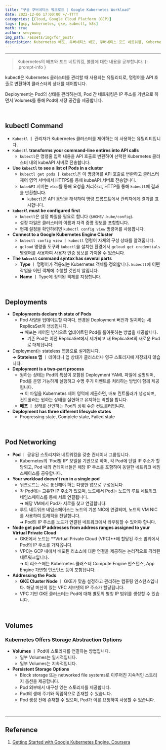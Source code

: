 ```yaml
---
title: "구글 쿠버네티스 워크로드 | Google Kubernetes Workload"
date: 2022-12-06 17:00:00 +/-TTTT
categories: [Cloud, Google Cloud Platform (GCP)]
tags: [gcp, kubernetes, gke, kubectl, k8s]
math: true
author: seoyoung
img_path: /assets/img/for_post/
description: Kubernetes 배포, 쿠버네티스 배포, 쿠버네티스 포드 네트워킹, Kubernetes, GKE
---
```

------------------------

> Kubernetes의 배포와 포드 네트워킹, 볼륨에 대한 내용을 공부합니다.
{: .prompt-info }

kubectl은 Kubernetes 클러스터를 관리할 때 사용되는 유틸리티로, 명령어를 API 호출로 변환하여 클러스터의 상태를 제어합니다.

Deployment는 Pod의 상태를 관리하는데, Pod 간 네트워킹은 IP 주소를 기반으로 하면서 Volumes를 통해 Pod에 저장 공간을 제공합니다.

&nbsp;
&nbsp;
&nbsp;

## **kubectl Command**
- `Kubectl` ㅣ 관리자가 Kubernetes 클러스터를 제어하는 데 사용하는 유틸리티입니다.
- `Kubectl` **transforms your command-line entires into API calls**
  - `kubectl`은 명령줄 입력 내용을 API 호출로 변환하여 선택한 Kubernetes 클러스터 내의 kubeAPI 서버로 전송합니다.
- **Use `kubectl` to see a list of Pods in a cluster**
  - `kubectl get pods` ㅣ `kubectl`은 이 명령어를 API 호출로 변환하고 클러스터 제어 영역 서버에서 HTTPS를 통해 kubeAPI 서버로 전송합니다.
  - `kubeAPI` 서버는 `etcd`를 통해 요청을 처리하고, HTTP를 통해 `kubectl`에 결과를 반환합니다. 
    - `kubectl`은 API 응답을 해석하여 명령 프롬프트에서 관리자에게 결과를 표시합니다.
- **`kubectl` must be configured first**
  - `kubectl`은 설정 파일을 필요로 합니다 (`$HOME/.kube/config`).
  - 설정 파일은 클러스터의 이름과 자격 증명 정보를 포함합니다.
  - 현재 설정을 확인하려면 `kubectl config view` 명령어를 사용합니다.
- **Connect to a Google Kubernetes Engine Cluster**
  - `kubectl config view` ㅣ `kubectl` 명령어 자체의 구성 상태를 알려줍니다.
  - `gcloud` 명령줄 도구와 `kubectl`을 설치한 환경에서 `gcloud get credentials` 명령어를 사용하여 사용자 인증 정보를 가져올 수 있습니다.
- **The `kubectl` command syntax has several parts**
  - **Type** ㅣ 명령어가 적용되는 Kubernetes 객체를 정의합니다. `kubectl`에 어떤 작업을 어떤 객체에 수행할 것인지 알립니다.
  - **Name** ㅣ Type에 정의된 객체를 지정합니다.


&nbsp;
&nbsp;
&nbsp;

## **Deployments**
- **Deployments declare th state of Pods**
  - Pod 사양을 업데이트할 때마다, 변경된 Deployment 버전과 일치하는 새 ReplicaSet이 생성됩니다.    
    ➔ 배포는 제어된 방식으로 업데이트된 Pod를 롤아웃하는 방법을 제공합니다. 
    - 기존 Pod는 이전 ReplicaSet에서 제거되고 새 ReplicaSet의 새로운 Pod로 대체됩니다.
- Deployment는 stateless 앱용으로 설계됩니다.    
  ➔ **Stateless 앱** ㅣ 데이터나 앱 상태가 클러스터나 영구 스토리지에 저장되지 않습니다.
- **Deployment is a two-part process**
  - 원하는 상태는 Pod의 특성이 포함된 Deployment YAML 파일에 설명되며, Pod를 운영 가능하게 실행하고 수명 주기 이벤트를 처리하는 방법이 함께 제공됩니다.    
    ➔ 이 파일을 Kubernetes 제어 영역에 제출하면, 배포 컨트롤러가 생성되며, 컨트롤러는 원하는 상태를 실현하고 유지하는 역할을 합니다.
  - **배포** ㅣ 상태를 선언하는 Pod의 상위 수준 컨트롤러입니다.
- **Deployment has three different lifecycle states**
  - Progressing state, Complete state, Failed state


&nbsp;
&nbsp;
&nbsp;


## **Pod Networking**
- **Pod** ㅣ 공유된 스토리지와 네트워킹을 갖춘 컨테이너 그룹입니다.
  - Kubernetes의 'Pod별 IP' 모델을 기반으로 하며, 각 Pod에 단일 IP 주소가 할당되고, Pod 내의 컨테이너들은 해당 IP 주소를 포함하여 동일한 네트워크 네임스페이스를 공유합니다.
- **Your workload doesn't run in a single pod**
  - 워크로드는 서로 통신해야 하는 다양한 앱으로 구성됩니다.
  - 각 Pod에는 고유한 IP 주소가 있으며, 노드에서 Pod는 노드의 루트 네트워크 네임스페이스를 통해 서로 연결됩니다.     
    ➔ 해당 VM에서 Pod가 서로를 찾고 연결합니다. 
  - 루트 네트워크 네임스페이스는 노드의 기본 NIC에 연결되며, 노드의 VM NIC를 사용하여 트래픽을 전달합니다.     
    ➔ Pod의 IP 주소를 노드가 연결된 네트워크에서 라우팅할 수 있어야 합니다.
- **Node get pod IP addresses from address ranges assigned to your Virtual Private Cloud**
  - GKE에서 노드는 **Virtual Private Cloud (VPC)**에 할당된 주소 범위에서 Pod의 IP 주소를 가져옵니다.
  - VPC는 GCP 내에서 배포된 리소스에 대한 연결을 제공하는 논리적으로 격리된 네트워크입니다.     
    ➔ 이 리소스에는 Kubernetes 클러스터 Compute Engine 인스턴스, App Engine 가변형 인스턴스 등이 포함됩니다.
- **Addressing the Pods**
  - **GKE Cluster Node** ㅣ GKE가 맞춤 설정하고 관리하는 컴퓨팅 인스턴스입니다. 해당 머신이 있는 VPC 서브넷의 IP 주소가 할당됩니다.
  - VPC 기반 GKE 클러스터는 Pod에 대해 별도의 별칭 IP 범위를 생성할 수 있습니다.


&nbsp;
&nbsp;
&nbsp;

## **Volumes**
### **Kubernetes Offers Storage Abstraction Options**
- **Volumes** ㅣ Pod에 스토리지를 연결하는 방법입니다.
  - 일부 Volumes는 일시적입니다.
  - 일부 Volumes는 지속적입니다.
- **Persistent Storage Options**
  - Block storage 또는 networked file systems로 이루어진 지속적인 스토리지 옵션을 제공합니다.
  - Pod 외부에서 내구성 있는 스토리지를 제공합니다.
  - Pod의 생애 주기와 독립적으로 존재할 수 있습니다.
  - Pod 생성 전에 존재할 수 있으며, Pod가 이를 요청하여 사용할 수 있습니다.




&nbsp;
&nbsp;
&nbsp;


----------------
## Reference

1. [Getting Started with Google Kubernetes Engine, Coursera](https://www.coursera.org/learn/google-kubernetes-engine)
